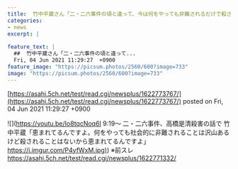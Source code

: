 ```yaml
---
title:  竹中平蔵さん「二・二六事件の頃と違って、今は何をやっても非難されるだけで殺されることはない。恵まれてますよ」  ★2  
categories:
- news
excerpt: |
  
feature_text: |
  ##  竹中平蔵さん「二・二六事件の頃と違って...
  Fri, 04 Jun 2021 11:29:27  +0900
feature_image: "https://picsum.photos/2560/600?image=733"
image: "https://picsum.photos/2560/600?image=733"
---
```


[https://asahi.5ch.net/test/read.cgi/newsplus/1622773767/](https://asahi.5ch.net/test/read.cgi/newsplus/1622773767/)
posted on Fri, 04 Jun 2021 11:29:27  +0900

<!--more-->

![](https://youtu.be/Io8tqcNoq6I 9:19〜 二・二六事件、高橋是清殺害の話で 竹中平蔵「恵まれてるんですよ。何をやっても社会的に非難されることは沢山あるけど殺されることはないから恵まれてるんですよ」 [https://i.imgur.com/P4yfWxM.jpg)](https://i.imgur.com/P4yfWxM.jpg)) ※前スレ https://asahi.5ch.net/test/read.cgi/newsplus/1622771332/
